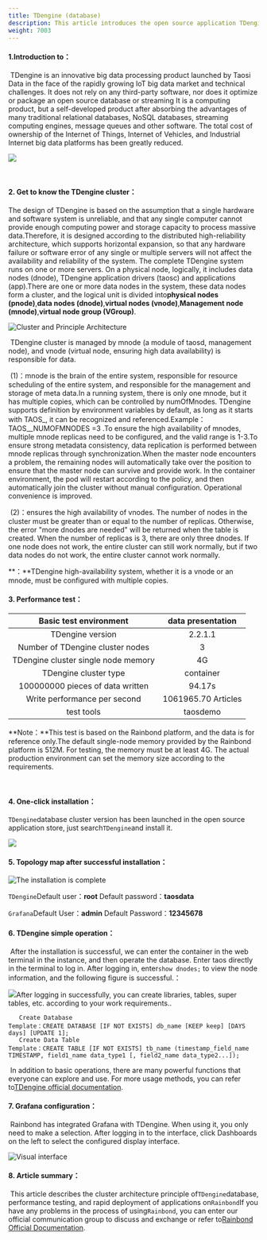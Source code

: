 ```yaml
---
title: TDengine (database)
description: This article introduces the open source application TDengine
weight: 7003
---
```


#### 1.Introduction to：

​ TDengine is an innovative big data processing product launched by Taosi Data in the face of the rapidly growing IoT big data market and technical challenges. It does not rely on any third-party software, nor does it optimize or package an open source database or streaming It is a computing product, but a self-developed product after absorbing the advantages of many traditional relational databases, NoSQL databases, streaming computing engines, message queues and other software. The total cost of ownership of the Internet of Things, Internet of Vehicles, and Industrial Internet big data platforms has been greatly reduced.

![](https://static.goodrain.com/docs/5.4/opensource-app/tdengine/TDjiagou.png)

​

#### 2. Get to know the TDengine cluster：

The design of TDengine is based on the assumption that a single hardware and software system is unreliable, and that any single computer cannot provide enough computing power and storage capacity to process massive data.Therefore, it is designed according to the distributed high-reliability architecture, which supports horizontal expansion, so that any hardware failure or software error of any single or multiple servers will not affect the availability and reliability of the system. The complete TDengine system runs on one or more servers. On a physical node, logically, it includes data nodes (dnode), TDengine application drivers (taosc) and applications (app).There are one or more data nodes in the system, these data nodes form a cluster, and the logical unit is divided into**physical nodes (pnode)**,**data nodes (dnode)**,**virtual nodes (vnode)**,**Management node (mnode)**,**virtual node group (VGroup)**.

![Cluster and Principle Architecture](https://static.goodrain.com/docs/5.4/opensource-app/tdengine/jiagou.png)

​ TDengine cluster is managed by mnode (a module of taosd, management node), and vnode (virtual node, ensuring high data availability) is responsible for data.

​ (1)：mnode is the brain of the entire system, responsible for resource scheduling of the entire system, and responsible for the management and storage of meta data.In a running system, there is only one mnode, but it has multiple copies, which can be controlled by numOfMnodes. TDengine supports definition by environment variables by default, as long as it starts with TAOS_, it can be recognized and referenced.Example：TAOS__NUMOFMNODES =3 .To ensure the high availability of mnodes, multiple mnode replicas need to be configured, and the valid range is 1-3.To ensure strong metadata consistency, data replication is performed between mnode replicas through synchronization.When the master node encounters a problem, the remaining nodes will automatically take over the position to ensure that the master node can survive and provide work. In the container environment, the pod will restart according to the policy, and then automatically join the cluster without manual configuration. Operational convenience is improved.

​ (2)：ensures the high availability of vnodes. The number of nodes in the cluster must be greater than or equal to the number of replicas. Otherwise, the error "more dnodes are needed" will be returned when the table is created. When the number of replicas is 3, there are only three dnodes. If one node does not work, the entire cluster can still work normally, but if two data nodes do not work, the entire cluster cannot work normally.

**：**TDengine high-availability system, whether it is a vnode or an mnode, must be configured with multiple copies.



#### 3. Performance test：

|       Basic test environment        |  data presentation  |
|:-----------------------------------:|:-------------------:|
|          TDengine version           |       2.2.1.1       |
|  Number of TDengine cluster nodes   |          3          |
| TDengine cluster single node memory |         4G          |
|        TDengine cluster type        |      container      |
|  100000000 pieces of data written   |       94.17s        |
|    Write performance per second     | 1061965.70 Articles |
|             test tools              |      taosdemo       |

**Note：**This test is based on the Rainbond platform, and the data is for reference only.The default single-node memory provided by the Rainbond platform is 512M. For testing, the memory must be at least 4G. The actual production environment can set the memory size according to the requirements.

​

#### 4. One-click installation：

`TDengine`database cluster version has been launched in the open source application store, just search`TDengine`and install it.

![](https://static.goodrain.com/docs/5.4/opensource-app/tdengine/sousuo.png)



#### 5. Topology map after successful installation：

![The installation is complete](https://static.goodrain.com/docs/5.4/opensource-app/tdengine/install.png)

`TDengine`Default user：**root**  Default password：**taosdata**

`Grafana`Default User：**admin**  Default Password：**12345678**



#### 6. TDengine simple operation：

​ After the installation is successful, we can enter the container in the web terminal in the instance, and then operate the database. Enter taos directly in the terminal to log in. After logging in, enter`show dnodes;` to view the node information, and the following figure is successful.：

![](https://static.goodrain.com/docs/5.4/opensource-app/tdengine/4293197b1fa638359ff8faaa45187df.png) ​ After logging in successfully, you can create libraries, tables, super tables, etc. according to your work requirements..

``` 
   Create Database
Template：CREATE DATABASE [IF NOT EXISTS] db_name [KEEP keep] [DAYS days] [UPDATE 1];
   Create Data Table
Template：CREATE TABLE [IF NOT EXISTS] tb_name (timestamp_field_name TIMESTAMP, field1_name data_type1 [, field2_name data_type2...]);
```

​ In addition to basic operations, there are many powerful functions that everyone can explore and use. For more usage methods, you can refer to[TDengine official documentation](https://www.taosdata.com/cn/documentation/).



#### 7. Grafana configuration：

​ Rainbond has integrated Grafana with TDengine. When using it, you only need to make a selection. After logging in to the interface, click Dashboards on the left to select the configured display interface.

![Visual interface](https://static.goodrain.com/docs/5.4/opensource-app/tdengine/monrtor0.png)



#### 8. Article summary：

​ This article describes the cluster architecture principle of`TDengine`database, performance testing, and rapid deployment of applications on`Rainbond`If you have any problems in the process of using`Rainbond`, you can enter our official communication group to discuss and exchange or refer to[Rainbond Official Documentation](https://www.rainbond.com/docs/).
